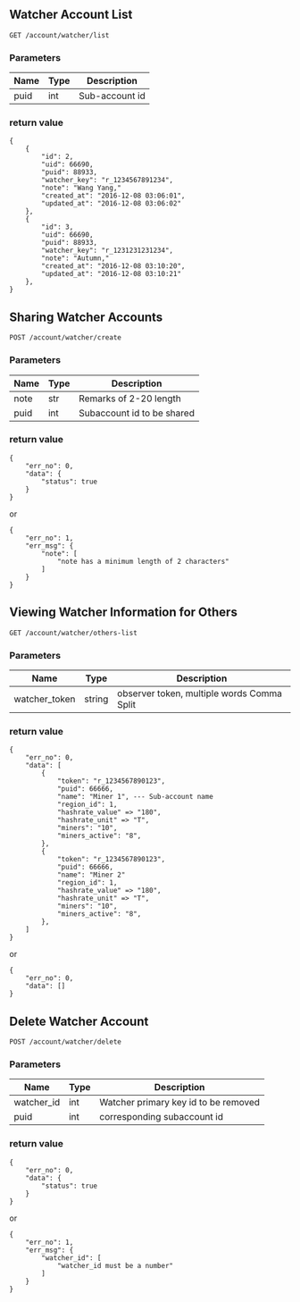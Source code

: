 ## Watcher Account List

`GET /account/watcher/list`

### Parameters

| Name | Type | Description |
|---|----|----|
|puid|int| Sub-account id |

### return value

```
{
    {
        "id": 2,
        "uid": 66690,
        "puid": 88933,
        "watcher_key": "r_1234567891234",
        "note": "Wang Yang,"
        "created_at": "2016-12-08 03:06:01",
        "updated_at": "2016-12-08 03:06:02"
    },
    {
        "id": 3,
        "uid": 66690,
        "puid": 88933,
        "watcher_key": "r_1231231231234",
        "note": "Autumn,"
        "created_at": "2016-12-08 03:10:20",
        "updated_at": "2016-12-08 03:10:21"
    },
}
```

## Sharing Watcher Accounts

`POST /account/watcher/create`

### Parameters

| Name | Type | Description |
|---|----|----|
|note|str| Remarks of 2-20 length |
|puid|int|Subaccount id to be shared |

### return value

```
{
    "err_no": 0,
    "data": {
        "status": true
    }
}
```
or
```
{
    "err_no": 1,
    "err_msg": {
        "note": [
            "note has a minimum length of 2 characters"
        ]
    }
}
```

## Viewing Watcher Information for Others

`GET /account/watcher/others-list`

### Parameters

| Name | Type | Description |
|---|----|----|
|watcher_token|string| observer token, multiple words Comma Split |

### return value

```
{
    "err_no": 0,
    "data": [
        {
            "token": "r_1234567890123",
            "puid": 66666,
            "name": "Miner 1", --- Sub-account name
            "region_id": 1,
            "hashrate_value" => "180",
            "hashrate_unit" => "T",
            "miners": "10",
            "miners_active": "8",
        },
        {
            "token": "r_1234567890123",
            "puid": 66666,
            "name": "Miner 2"
            "region_id": 1,
            "hashrate_value" => "180",
            "hashrate_unit" => "T",
            "miners": "10",
            "miners_active": "8",
        },
    ]
}
```
or
```
{
    "err_no": 0,
    "data": []
}
```

## Delete Watcher Account

`POST /account/watcher/delete`

### Parameters

| Name | Type | Description |
|---|----|----|
|watcher_id|int|Watcher primary key id to be removed |
|puid|int| corresponding subaccount id |

### return value

```
{
    "err_no": 0,
    "data": {
        "status": true
    }
}
```
or
```
{
    "err_no": 1,
    "err_msg": {
        "watcher_id": [
            "watcher_id must be a number"
        ]
    }
}
```
